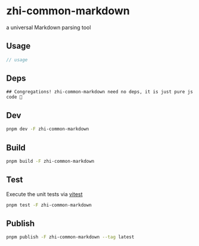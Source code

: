 # zhi-common-markdown

a universal Markdown parsing tool

## Usage

```js
// usage
```

## Deps

```
## Congregations! zhi-common-markdown need no deps, it is just pure js code 🎉
```

## Dev

```bash
pnpm dev -F zhi-common-markdown
```

## Build

```bash
pnpm build -F zhi-common-markdown
```

## Test

Execute the unit tests via [vitest](https://vitest.dev)

```bash
pnpm test -F zhi-common-markdown
```

## Publish

```bash
pnpm publish -F zhi-common-markdown --tag latest
```